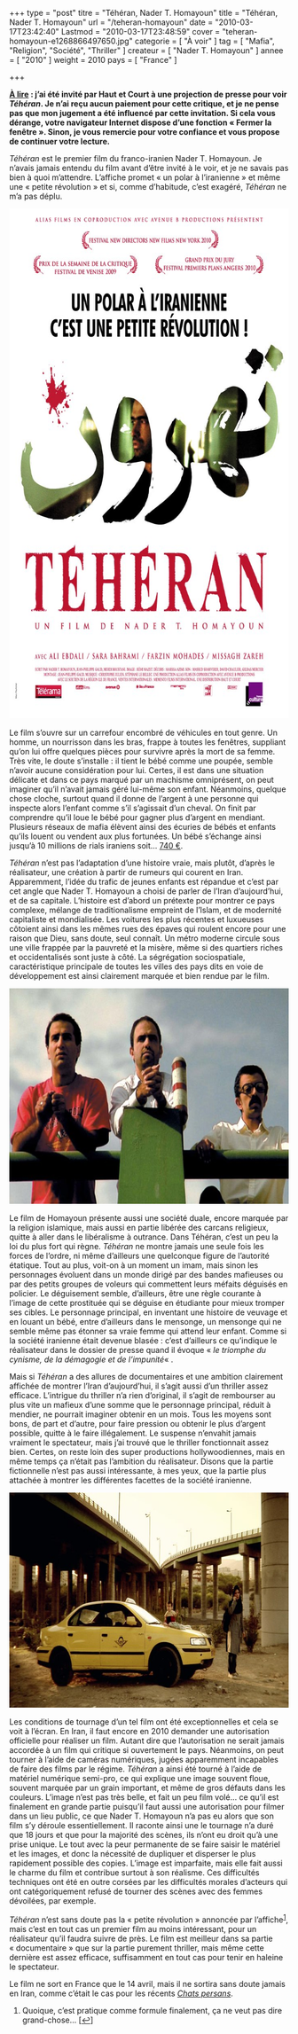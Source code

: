 +++
type = "post"
titre = "Téhéran, Nader T. Homayoun"
title = "Téhéran, Nader T. Homayoun"
url = "/teheran-homayoun"
date = "2010-03-17T23:42:40"
Lastmod = "2010-03-17T23:48:59"
cover = "teheran-homayoun-e1268866497650.jpg"
categorie = [ "À voir" ]
tag = [ "Mafia", "Religion", "Société", "Thriller" ]
createur = [ "Nader T. Homayoun" ]
annee = [ "2010" ]
weight = 2010
pays = [ "France" ]

+++

<p><strong><span style="text-decoration: underline;">À lire</span> : j’ai été invité par Haut et Court à une projection de presse pour voir <em>Téhéran</em>. Je n’ai reçu aucun paiement pour cette critique, et je ne pense pas que mon jugement a été influencé par cette invitation. Si cela vous dérange, votre navigateur Internet dispose d’une fonction « Fermer la fenêtre ». Sinon, je vous remercie pour votre confiance et vous propose de continuer votre lecture.</strong></p>
<p><em>Téhéran</em> est le premier film du franco-iranien Nader T. Homayoun. Je n&rsquo;avais jamais entendu du film avant d&rsquo;être invité à le voir, et je ne savais pas bien à quoi m&rsquo;attendre. L&rsquo;affiche promet &laquo;&nbsp;un polar à l&rsquo;iranienne&nbsp;&raquo; et même une &laquo;&nbsp;petite révolution&nbsp;&raquo; et si, comme d&rsquo;habitude, c&rsquo;est exagéré, <em>Téhéran</em> ne m&rsquo;a pas déplu.</p>
<p><a href="http://www.allocine.fr/film/fichefilm_gen_cfilm=177037.html"> </a></p>
<p style="text-align: center;"><a href="http://www.allocine.fr/film/fichefilm_gen_cfilm=177037.html"></a></p>
<p><a href="http://www.allocine.fr/film/fichefilm_gen_cfilm=177037.html"></p>
<div style="text-align: center;"><img class="aligncenter" src="teheran-homayoun-affiche.jpg" border="0" alt="teheran-homayoun-affiche.jpg" width="690" height="920" /></div>
<p></a></p>
<p>Le film s&rsquo;ouvre sur un carrefour encombré de véhicules en tout genre. Un homme, un nourrisson dans les bras, frappe à toutes les fenêtres, suppliant qu&rsquo;on lui offre quelques pièces pour survivre après la mort de sa femme. Très vite, le doute s&rsquo;installe : il tient le bébé comme une poupée, semble n&rsquo;avoir aucune considération pour lui. Certes, il est dans une situation délicate et dans ce pays marqué par un machisme omniprésent, on peut imaginer qu&rsquo;il n&rsquo;avait jamais géré lui-même son enfant. Néanmoins, quelque chose cloche, surtout quand il donne de l&rsquo;argent à une personne qui inspecte alors l&rsquo;enfant comme s&rsquo;il s&rsquo;agissait d&rsquo;un cheval. On finit par comprendre qu&rsquo;il loue le bébé pour gagner plus d&rsquo;argent en mendiant. Plusieurs réseaux de mafia élèvent ainsi des écuries de bébés et enfants qu&rsquo;ils louent ou vendent aux plus fortunées. Un bébé s&rsquo;échange ainsi jusqu&rsquo;à 10 millions de rials iraniens soit&#8230; <a href="http://irr.cer24.com/eur/?q=10000000">740 €</a>.</p>
<p><em>Téhéran</em> n&rsquo;est pas l&rsquo;adaptation d&rsquo;une histoire vraie, mais plutôt, d&rsquo;après le réalisateur, une création à partir de rumeurs qui courent en Iran. Apparemment, l&rsquo;idée du trafic de jeunes enfants est répandue et c&rsquo;est par cet angle que Nader T. Homayoun a choisi de parler de l&rsquo;Iran d&rsquo;aujourd&rsquo;hui, et de sa capitale. L&rsquo;histoire est d&rsquo;abord un prétexte pour montrer ce pays complexe, mélange de traditionalisme empreint de l&rsquo;Islam, et de modernité capitaliste et mondialisée. Les voitures les plus récentes et luxueuses côtoient ainsi dans les mêmes rues des épaves qui roulent encore pour une raison que Dieu, sans doute, seul connaît. Un métro moderne circule sous une ville frappée par la pauvreté et la misère, même si des quartiers riches et occidentalisés sont juste à côté. La ségrégation sociospatiale, caractéristique principale de toutes les villes des pays dits en voie de développement est ainsi clairement marquée et bien rendue par le film.</p>
<div style="text-align: center;"><img class="aligncenter" src="teheran-nader-t-homayoun.jpg" border="0" alt="teheran-nader-t-homayoun.jpg" width="690" height="389" /></div>
<p>Le film de Homayoun présente aussi une société duale, encore marquée par la religion islamique, mais aussi en partie libérée des carcans religieux, quitte à aller dans le libéralisme à outrance. Dans Téhéran, c&rsquo;est un peu la loi du plus fort qui règne. <em>Téhéran</em> ne montre jamais une seule fois les forces de l&rsquo;ordre, ni même d&rsquo;ailleurs une quelconque figure de l&rsquo;autorité étatique. Tout au plus, voit-on à un moment un imam, mais sinon les personnages évoluent dans un monde dirigé par des bandes mafieuses ou par des petits groupes de voleurs qui commettent leurs méfaits déguisés en policier. Le déguisement semble, d&rsquo;ailleurs, être une règle courante à l&rsquo;image de cette prostituée qui se déguise en étudiante pour mieux tromper ses cibles. Le personnage principal, en inventant une histoire de veuvage et en louant un bébé, entre d&rsquo;ailleurs dans le mensonge, un mensonge qui ne semble même pas étonner sa vraie femme qui attend leur enfant. Comme si la société iranienne était devenue blasée : c&rsquo;est d&rsquo;ailleurs ce qu&rsquo;indique le réalisateur dans le dossier de presse quand il évoque &laquo;&nbsp;<em>le triomphe du cynisme, de la démagogie et de l&rsquo;impunité</em>&laquo;&nbsp;.</p>
<p>Mais si <em>Téhéran</em> a des allures de documentaires et une ambition clairement affichée de montrer l&rsquo;Iran d&rsquo;aujourd&rsquo;hui, il s&rsquo;agit aussi d&rsquo;un thriller assez efficace. L&rsquo;intrigue du thriller n&rsquo;a rien d&rsquo;original, il s&rsquo;agit de rembourser au plus vite un mafieux d&rsquo;une somme que le personnage principal, réduit à mendier, ne pourrait imaginer obtenir en un mois. Tous les moyens sont bons, de part et d&rsquo;autre, pour faire pression ou obtenir le plus d&rsquo;argent possible, quitte à le faire illégalement. Le suspense n&rsquo;envahit jamais vraiment le spectateur, mais j&rsquo;ai trouvé que le thriller fonctionnait assez bien. Certes, on reste loin des super productions hollywoodiennes, mais en même temps ça n&rsquo;était pas l&rsquo;ambition du réalisateur. Disons que la partie fictionnelle n&rsquo;est pas aussi intéressante, à mes yeux, que la partie plus attachée à montrer les différentes facettes de la société iranienne.</p>
<div style="text-align: center;"><img class="aligncenter" src="homayoun-teheran.jpg" border="0" alt="homayoun-teheran.jpg" width="690" height="388" /></div>
<p>Les conditions de tournage d&rsquo;un tel film ont été exceptionnelles et cela se voit à l&rsquo;écran. En Iran, il faut encore en 2010 demander une autorisation officielle pour réaliser un film. Autant dire que l&rsquo;autorisation ne serait jamais accordée à un film qui critique si ouvertement le pays. Néanmoins, on peut tourner à l&rsquo;aide de caméras numériques, jugées apparemment incapables de faire des films par le régime. <em>Téhéran</em> a ainsi été tourné à l&rsquo;aide de matériel numérique semi-pro, ce qui explique une image souvent floue, souvent marquée par un grain important, et même de gros défauts dans les couleurs. L&rsquo;image n&rsquo;est pas très belle, et fait un peu film volé… ce qu&rsquo;il est finalement en grande partie puisqu&rsquo;il faut aussi une autorisation pour filmer dans un lieu public, ce que Nader T. Homayoun n&rsquo;a pas eu alors que son film s&rsquo;y déroule essentiellement. Il raconte ainsi une le tournage n&rsquo;a duré que 18 jours et que pour la majorité des scènes, ils n&rsquo;ont eu droit qu&rsquo;à une prise unique. Le tout avec la peur permanente de se faire saisir le matériel et les images, et donc la nécessité de dupliquer et disperser le plus rapidement possible des copies. L&rsquo;image est imparfaite, mais elle fait aussi le charme du film et contribue surtout à son réalisme. Ces difficultés techniques ont été en outre corsées par les difficultés morales d&rsquo;acteurs qui ont catégoriquement refusé de tourner des scènes avec des femmes dévoilées, par exemple.</p>
<p><em>Téhéran</em> n&rsquo;est sans doute pas la &laquo;&nbsp;petite révolution&nbsp;&raquo; annoncée par l&rsquo;affiche<sup><a href="#footnote_0_3033" id="identifier_0_3033" class="footnote-link footnote-identifier-link" title="Quoique, c&rsquo;est pratique comme formule finalement, &ccedil;a ne veut pas dire grand-chose&hellip;">1</a></sup>, mais c&rsquo;est en tout cas un premier film au moins intéressant, pour un réalisateur qu&rsquo;il faudra suivre de près. Le film est meilleur dans sa partie &laquo;&nbsp;documentaire&nbsp;&raquo; que sur la partie purement thriller, mais même cette dernière est assez efficace, suffisamment en tout cas pour tenir en haleine le spectateur.</p>
<p>Le film ne sort en France que le 14 avril, mais il ne sortira sans doute jamais en Iran, comme c&rsquo;était le cas pour les récents <em><a href="/?p=2370">Chats persans</a></em>.</p>
<ol class="footnotes"><li id="footnote_0_3033" class="footnote">Quoique, c&rsquo;est pratique comme formule finalement, ça ne veut pas dire grand-chose… [<a href="#identifier_0_3033" class="footnote-link footnote-back-link">&#8617;</a>]</li></ol>
